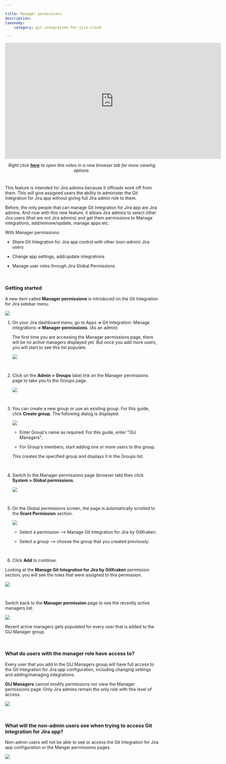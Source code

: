 ```yaml
---

title: Manager permissions
description:
taxonomy:
    category: git-integration-for-jira-cloud

---
```


<div class='embed-container embed-container--16-9'>
        <iframe width='709' height='382' src='https://www.youtube.com/embed/2tmWvRxj9Ls' frameborder='0' allowfullscreen ></iframe>
    </div>

<div align='center' style='margin-top:12px;margin-bottom:40px;'>
    <i>Right click <a href='https://www.youtube.com/watch?v=2tmWvRxj9Ls'><b>here</b></a> to open this video in a new browser tab for more viewing options.</i>
</div>

This feature is intended for Jira admins because it offloads work off from them. This will give assigned users the ability to administer the Git Integration for Jira app without giving full JIra admin role to them.

Before, the only people that can manage Git Integration for Jira app are Jira admins. And now with this new feature, it allows Jira admins to select other Jira users (that are not Jira admins) and get them permissions to Manage integrations, add/remove/update, manage apps etc.

With Manager permissions:

*   Share Git Integration for Jira app control with other (non-admin) Jira users

*   Change app settings, add/update integrations

*   Manage user roles through Jira Global Permissions

&nbsp;

### Getting started

A new item called **Manager permissions** is introduced on the Git Integration for Jira sidebar menu.

![](/wp-content/uploads/gij-gitserverdc-manager-permission-access-location.png)

1.  On your Jira dashboard menu, go to Apps ➜ Git Integration: Manage integrations ➜ **Manager permissions**. (As an admin)

    The first time you are accessing the Manager permissions page, there will be no active managers displayed yet. But once you add more users, you will start to see this list populate.

    ![](/wp-content/uploads/gij-gitserverdc-manage-permissions-admin-groups-sel.png)

    &nbsp;

2.  Click on the **Admin \> Groups** label link on the Manager permissions page to take you to the Groups page.

    ![](/wp-content/uploads/gij-gitserverdc-manager-permission-create-group.png)

    &nbsp;

3.  You can create a new group or use an existing group. For this guide, click **Create group**. The following dialog is displayed.

    ![](/wp-content/uploads/gij-gitserverdc-manager-permission-create-group-dlg.png)

    *   Enter Group's name as required. For this guide, enter "GIJ Managers".

    *   For Group's members, start adding one or more users to this group.

    This creates the specified group and displays it in the Groups list.

    &nbsp;

4.  Switch to the Manager permissions page (browser tab) then click **System \> Global permissions**.

    ![](/wp-content/uploads/gij-gitserverdc-manager-permission-sys-global-acl.png)
    
    &nbsp;

5.  On the Global permissions screen, the page is automatically scrolled to the **Grant Permission** section.

    ![](/wp-content/uploads/gij-gitserverdc-manager-permission-global-grant-permission.png)

    *   Select a permission --> Manage Git Integration for Jira by GitKraken.

    *   Select a group --> choose the group that you created previously.

    &nbsp;

6.  Click **Add** to continue.

Looking at the **Manage Git Integration for Jira by GitKraken** permission section, you will see the roles that were assigned to this permission.

![](/wp-content/uploads/gij-gitserverdc-manager-permission-role-display.png)

&nbsp;

Switch back to the **Manager permission** page to see the recently active managers list.

![](/wp-content/uploads/gij-gitserverdc-manager-permission-active-user-list.png)

<div class="bbb-callout bbb--tip">
    <div class="irow">
    <div class="ilogobox">
        <span class="logoimg"></span>
    </div>
    <div class="imsgbox">
        Recent active managers gets populated for every user that is added to the GIJ Manager group.
    </div>
    </div>
</div>

&nbsp;

### What do users with the manager role have access to?

Every user that you add in the GIJ Managers group will have full access to the Git Integration for Jira app configuration, including changing settings and adding/managing integrations.

**GIJ Managers** cannot modify permissions nor view the Manager permissions page. Only Jira admins remain the only role with this level of access.

![](/wp-content/uploads/gij-gitserverdc-users-gij-manager-view-access.png)

&nbsp;

### What will the non-admin users see when trying to access Git Integration for Jira app?

Non-admin users will not be able to see or access the Git Integration for Jira app configuration or the Manger permissions pages.

![](/wp-content/uploads/gij-gtiserverdc-users-global-plain-user.png)



